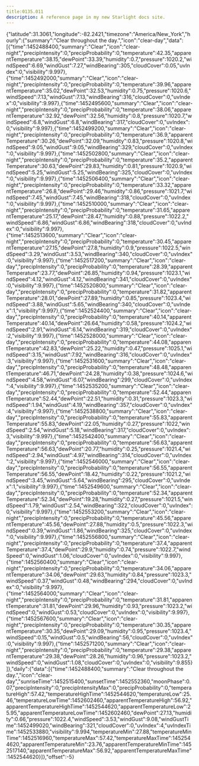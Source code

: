 ```yaml
---
title:0135.011
description: A reference page in my new Starlight docs site.
---
```

{"latitude":31.3061,"longitude":-82.2421,"timezone":"America/New_York","hourly":{"summary":"Clear throughout the day.","icon":"clear-day","data":[{"time":1452488400,"summary":"Clear","icon":"clear-night","precipIntensity":0,"precipProbability":0,"temperature":42.35,"apparentTemperature":38.15,"dewPoint":33.39,"humidity":0.7,"pressure":1020.2,"windSpeed":6.69,"windGust":7.27,"windBearing":305,"cloudCover":0.05,"uvIndex":0,"visibility":9.997},{"time":1452492000,"summary":"Clear","icon":"clear-night","precipIntensity":0,"precipProbability":0,"temperature":39.96,"apparentTemperature":35.02,"dewPoint":32.53,"humidity":0.75,"pressure":1020.6,"windSpeed":7.13,"windGust":7.13,"windBearing":316,"cloudCover":0,"uvIndex":0,"visibility":9.997},{"time":1452495600,"summary":"Clear","icon":"clear-night","precipIntensity":0,"precipProbability":0,"temperature":38.06,"apparentTemperature":32.92,"dewPoint":32.56,"humidity":0.8,"pressure":1020.7,"windSpeed":6.8,"windGust":6.8,"windBearing":317,"cloudCover":0,"uvIndex":0,"visibility":9.997},{"time":1452499200,"summary":"Clear","icon":"clear-night","precipIntensity":0,"precipProbability":0,"temperature":36.9,"apparentTemperature":30.26,"dewPoint":32.09,"humidity":0.83,"pressure":1020.8,"windSpeed":9.05,"windGust":9.05,"windBearing":329,"cloudCover":0,"uvIndex":0,"visibility":9.997},{"time":1452502800,"summary":"Clear","icon":"clear-night","precipIntensity":0,"precipProbability":0,"temperature":35.2,"apparentTemperature":30.63,"dewPoint":29.83,"humidity":0.81,"pressure":1020.9,"windSpeed":5.25,"windGust":5.25,"windBearing":325,"cloudCover":0,"uvIndex":0,"visibility":9.997},{"time":1452506400,"summary":"Clear","icon":"clear-night","precipIntensity":0,"precipProbability":0,"temperature":33.32,"apparentTemperature":26.8,"dewPoint":29.46,"humidity":0.86,"pressure":1021.7,"windSpeed":7.45,"windGust":7.45,"windBearing":318,"cloudCover":0,"uvIndex":0,"visibility":9.997},{"time":1452510000,"summary":"Clear","icon":"clear-night","precipIntensity":0,"precipProbability":0,"temperature":31.65,"apparentTemperature":25.17,"dewPoint":28.47,"humidity":0.88,"pressure":1022.2,"windSpeed":6.86,"windGust":6.86,"windBearing":318,"cloudCover":0,"uvIndex":0,"visibility":9.997},{"time":1452513600,"summary":"Clear","icon":"clear-night","precipIntensity":0,"precipProbability":0,"temperature":30.45,"apparentTemperature":27.15,"dewPoint":27.8,"humidity":0.9,"pressure":1022.5,"windSpeed":3.29,"windGust":3.53,"windBearing":340,"cloudCover":0,"uvIndex":0,"visibility":9.997},{"time":1452517200,"summary":"Clear","icon":"clear-day","precipIntensity":0,"precipProbability":0,"temperature":28.39,"apparentTemperature":23.77,"dewPoint":26.85,"humidity":0.94,"pressure":1023.1,"windSpeed":4.12,"windGust":4.12,"windBearing":341,"cloudCover":0,"uvIndex":0,"visibility":9.997},{"time":1452520800,"summary":"Clear","icon":"clear-day","precipIntensity":0,"precipProbability":0,"temperature":31.82,"apparentTemperature":28.01,"dewPoint":27.89,"humidity":0.85,"pressure":1023.4,"windSpeed":3.88,"windGust":5.65,"windBearing":340,"cloudCover":0,"uvIndex":1,"visibility":9.997},{"time":1452524400,"summary":"Clear","icon":"clear-day","precipIntensity":0,"precipProbability":0,"temperature":40.14,"apparentTemperature":40.14,"dewPoint":26.64,"humidity":0.58,"pressure":1024.2,"windSpeed":2.91,"windGust":6.14,"windBearing":319,"cloudCover":0,"uvIndex":2,"visibility":9.997},{"time":1452528000,"summary":"Clear","icon":"clear-day","precipIntensity":0,"precipProbability":0,"temperature":44.08,"apparentTemperature":42.83,"dewPoint":25.22,"humidity":0.47,"pressure":1025.1,"windSpeed":3.15,"windGust":7.92,"windBearing":316,"cloudCover":0,"uvIndex":3,"visibility":9.997},{"time":1452531600,"summary":"Clear","icon":"clear-day","precipIntensity":0,"precipProbability":0,"temperature":48.48,"apparentTemperature":46.71,"dewPoint":24.28,"humidity":0.38,"pressure":1024.6,"windSpeed":4.58,"windGust":6.07,"windBearing":299,"cloudCover":0,"uvIndex":4,"visibility":9.997},{"time":1452535200,"summary":"Clear","icon":"clear-day","precipIntensity":0,"precipProbability":0,"temperature":52.44,"apparentTemperature":52.44,"dewPoint":22.51,"humidity":0.31,"pressure":1023.3,"windSpeed":1.94,"windGust":4.19,"windBearing":357,"cloudCover":0,"uvIndex":4,"visibility":9.997},{"time":1452538800,"summary":"Clear","icon":"clear-day","precipIntensity":0,"precipProbability":0,"temperature":55.83,"apparentTemperature":55.83,"dewPoint":22.05,"humidity":0.27,"pressure":1022,"windSpeed":2.54,"windGust":5.18,"windBearing":317,"cloudCover":0,"uvIndex":3,"visibility":9.997},{"time":1452542400,"summary":"Clear","icon":"clear-day","precipIntensity":0,"precipProbability":0,"temperature":56.63,"apparentTemperature":56.63,"dewPoint":20.77,"humidity":0.25,"pressure":1021.4,"windSpeed":2.94,"windGust":4.97,"windBearing":314,"cloudCover":0,"uvIndex":2,"visibility":9.997},{"time":1452546000,"summary":"Clear","icon":"clear-day","precipIntensity":0,"precipProbability":0,"temperature":56.55,"apparentTemperature":56.55,"dewPoint":18.42,"humidity":0.22,"pressure":1021.2,"windSpeed":3.45,"windGust":5.64,"windBearing":295,"cloudCover":0,"uvIndex":1,"visibility":9.997},{"time":1452549600,"summary":"Clear","icon":"clear-day","precipIntensity":0,"precipProbability":0,"temperature":52.34,"apparentTemperature":52.34,"dewPoint":19.28,"humidity":0.27,"pressure":1021.5,"windSpeed":1.79,"windGust":2.54,"windBearing":322,"cloudCover":0,"uvIndex":0,"visibility":9.997},{"time":1452553200,"summary":"Clear","icon":"clear-night","precipIntensity":0,"precipProbability":0,"temperature":45.56,"apparentTemperature":45.56,"dewPoint":27.88,"humidity":0.5,"pressure":1022.3,"windSpeed":0.39,"windGust":1.86,"windBearing":325,"cloudCover":0,"uvIndex":0,"visibility":9.997},{"time":1452556800,"summary":"Clear","icon":"clear-night","precipIntensity":0,"precipProbability":0,"temperature":37.4,"apparentTemperature":37.4,"dewPoint":29.9,"humidity":0.74,"pressure":1022.7,"windSpeed":0,"windGust":1.06,"cloudCover":0,"uvIndex":0,"visibility":9.997},{"time":1452560400,"summary":"Clear","icon":"clear-night","precipIntensity":0,"precipProbability":0,"temperature":34.06,"apparentTemperature":34.06,"dewPoint":29.63,"humidity":0.84,"pressure":1023.3,"windSpeed":0.37,"windGust":0.48,"windBearing":294,"cloudCover":0,"uvIndex":0,"visibility":9.997},{"time":1452564000,"summary":"Clear","icon":"clear-night","precipIntensity":0,"precipProbability":0,"temperature":31.81,"apparentTemperature":31.81,"dewPoint":29.96,"humidity":0.93,"pressure":1023.2,"windSpeed":0,"windGust":0.53,"cloudCover":0,"uvIndex":0,"visibility":9.997},{"time":1452567600,"summary":"Clear","icon":"clear-night","precipIntensity":0,"precipProbability":0,"temperature":30.35,"apparentTemperature":30.35,"dewPoint":29.09,"humidity":0.95,"pressure":1023.4,"windSpeed":0.15,"windGust":0.5,"windBearing":56,"cloudCover":0,"uvIndex":0,"visibility":9.997},{"time":1452571200,"summary":"Clear","icon":"clear-night","precipIntensity":0,"precipProbability":0,"temperature":29.38,"apparentTemperature":29.38,"dewPoint":28.26,"humidity":0.96,"pressure":1023.2,"windSpeed":0,"windGust":1.08,"cloudCover":0,"uvIndex":0,"visibility":9.855}]},"daily":{"data":[{"time":1452488400,"summary":"Clear throughout the day.","icon":"clear-day","sunriseTime":1452515400,"sunsetTime":1452552360,"moonPhase":0.07,"precipIntensity":0,"precipIntensityMax":0,"precipProbability":0,"temperatureHigh":57.42,"temperatureHighTime":1452544620,"temperatureLow":25.46,"temperatureLowTime":1452602460,"apparentTemperatureHigh":56.92,"apparentTemperatureHighTime":1452544620,"apparentTemperatureLow":25.95,"apparentTemperatureLowTime":1452602460,"dewPoint":27.13,"humidity":0.66,"pressure":1022.4,"windSpeed":3.53,"windGust":9.08,"windGustTime":1452499020,"windBearing":321,"cloudCover":0,"uvIndex":4,"uvIndexTime":1452533880,"visibility":9.994,"temperatureMin":27.88,"temperatureMinTime":1452516960,"temperatureMax":57.42,"temperatureMaxTime":1452544620,"apparentTemperatureMin":23.76,"apparentTemperatureMinTime":1452517140,"apparentTemperatureMax":56.92,"apparentTemperatureMaxTime":1452544620}]},"offset":-5}
